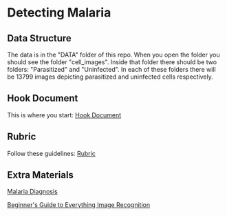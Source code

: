 # Detecting Malaria

## Data Structure
The data is in the "DATA" folder of this repo. When you open the folder you should see the folder "cell_images". Inside that folder there should be two folders: "Parasitized" and "Uninfected". In each of these folders there will be 13799 images depicting parasitized and uninfected cells respectively.

## Hook Document
This is where you start: [Hook Document](https://acrobat.adobe.com/link/review?uri=urn:aaid:scds:US:c0dec75f-90e8-3ffe-9a5a-185823b0124e)

## Rubric
Follow these guidelines: [Rubric](https://acrobat.adobe.com/link/review?uri=urn:aaid:scds:US:431d71d8-4784-3cdf-8daa-9d34fc5e3c02)

## Extra Materials
[Malaria Diagnosis](https://www.cdc.gov/malaria/diagnosis_treatment/diagnosis.html#:~:text=Malaria%20parasites%20can%20be%20identified,the%20parasites%20a%20distinctive%20appearance)

[Beginner's Guide to Everything Image Recognition](https://medium.com/swlh/beginners-guide-to-everything-image-recognition-50771e786601)

